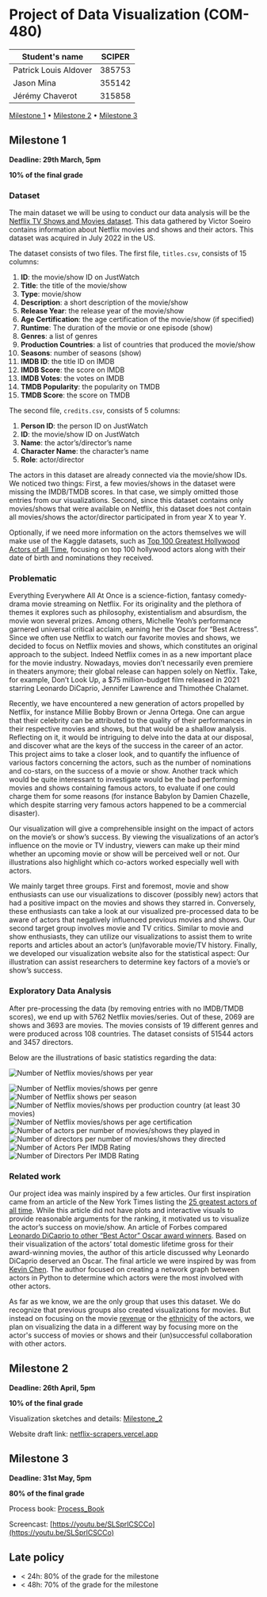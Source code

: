 # Project of Data Visualization (COM-480)

| Student's name | SCIPER |
| -------------- | ------ |
| Patrick Louis Aldover | 385753 |
| Jason Mina | 355142 |
| Jérémy Chaverot| 315858 |

[Milestone 1](#milestone-1) • [Milestone 2](#milestone-2) • [Milestone 3](#milestone-3)

## Milestone 1

**Deadline: 29th March, 5pm**

**10% of the final grade**

### Dataset

The main dataset we will be using to conduct our data analysis will be the [Netflix TV Shows and Movies dataset](https://www.kaggle.com/datasets/victorsoeiro/netflix-tv-shows-and-movies?select=credits.csv). This data gathered by Victor Soeiro contains information about Netflix movies and shows and their actors. This dataset was acquired in July 2022 in the US.

The dataset consists of two files. The first file, `titles.csv`, consists of 15 columns:
1. **ID**: the movie/show ID on JustWatch
2. **Title**: the title of the movie/show
3. **Type**: movie/show
4. **Description**: a short description of the movie/show
5. **Release Year**: the release year of the movie/show
6. **Age Certification**: the age certification of the movie/show (if specified)
7. **Runtime**: The duration of the movie or one episode (show)
8. **Genres**: a list of genres
9. **Production Countries**: a list of countries that produced the movie/show
10. **Seasons**: number of seasons (show)
11. **IMDB ID**: the title ID on IMDB
12. **IMDB Score**: the score on IMDB
13. **IMDB Votes**: the votes on IMDB
14. **TMDB Popularity**: the popularity on TMDB
15. **TMDB Score**: the score on TMDB

The second file, `credits.csv`, consists of 5 columns:
1. **Person ID**: the person ID on JustWatch
2. **ID**: the movie/show ID on JustWatch
3. **Name**: the actor’s/director’s name
4. **Character Name**: the character’s name
5. **Role**: actor/director 

The actors in this dataset are already connected via the movie/show IDs. We noticed two things: First, a few movies/shows in the dataset were missing the IMDB/TMDB scores. In that case, we simply omitted those entries from our visualizations. Second, since this dataset contains only movies/shows that were available on Netflix, this dataset does not contain all movies/shows the actor/director participated in from year X to year Y.

Optionally, if we need more information on the actors themselves we will make use of the Kaggle datasets, such as [Top 100 Greatest Hollywood Actors of all Time](https://www.kaggle.com/datasets/iamsouravbanerjee/top-100-greatest-hollywood-actors-of-all-time), focusing on top 100 hollywood actors along with their date of birth and nominations they received.
### Problematic

Everything Everywhere All At Once is a science-fiction, fantasy comedy-drama movie streaming on Netflix. For its originality and the plethora of themes it explores such as philosophy, existentialism and absurdism, the movie won several prizes. Among others, Michelle Yeoh’s performance garnered universal critical acclaim, earning her the Oscar for “Best Actress”. 
Since we often use Netflix to watch our favorite movies and shows, we decided to focus on Netflix movies and shows, which constitutes an original approach to the subject. Indeed Netflix comes in as a new important place for the movie industry. Nowadays, movies don’t necessarily even premiere in theaters anymore; their global release can happen solely on Netflix. Take, for example, Don’t Look Up, a $75 million-budget film released in 2021 starring Leonardo DiCaprio, Jennifer Lawrence and Thimothée Chalamet.

Recently, we have encountered a new generation of actors propelled by Netflix, for instance Millie Bobby Brown or Jenna Ortega. One can argue that their celebrity can be attributed to the quality of their performances in their respective movies and shows, but that would be a shallow analysis. Reflecting on it, it would be intriguing to delve into the data at our disposal, and discover what are the keys of the success in the career of an actor. 
This project aims to take a closer look, and to quantify the influence of various factors concerning the actors, such as the number of nominations and co-stars, on the success of a movie or show. Another track which would be quite interessant to investigate would be the bad performing movies and shows containing famous actors, to evaluate if one could charge them for some reasons (for instance Babylon by Damien Chazelle, which despite starring very famous actors happened to be a commercial disaster).

Our visualization will give a comprehensible insight on the impact of actors on the movie’s or show’s success. By viewing the visualizations of an actor’s influence on the movie or TV industry, viewers can make up their mind whether an upcoming movie or show will be perceived well or not. Our illustrations also highlight which co-actors worked especially well with actors. 

We mainly target three groups. First and foremost, movie and show enthusiasts can use our visualizations to discover (possibly new) actors that had a positive impact on the movies and shows they starred in. Conversely, these enthusiasts can take a look at our visualized pre-processed data to be aware of actors that negatively influenced previous movies and shows. Our second target group involves movie and TV critics. Similar to movie and show enthusiasts, they can utilize our visualizations to assist them to write reports and articles about an actor’s (un)favorable movie/TV history. Finally, we developed our visualization website also for the statistical aspect: Our illustration can assist researchers to determine key factors of a movie’s or show’s success.


### Exploratory Data Analysis

After pre-processing the data (by removing entries with no IMDB/TMDB scores), we end up with 5762 Netflix movies/series. Out of these, 2069 are shows and 3693 are movies. The movies consists of 19 different genres and were produced across 108 countries. The dataset consists of 51544 actors and 3457 directors.

Below are the illustrations of basic statistics regarding the data:

![Number of Netflix movies/shows per year](figures/n_ms_per_year.png "Number of Netflix movies/shows per year")

![Number of Netflix movies/shows per genre](figures/n_ms_per_genre.png "Number of Netflix movies/shows per genre")
![Number of Netflix shows per season](figures/n_ms_per_season.png "Number of Netflix shows per season")
![Number of Netflix movies/shows per production country (at least 30 movies)](figures/n_ms_per_country.png "Number of Netflix movies/shows per production country (at least 30 movies)")
![Number of Netflix movies/shows per age certification](figures/n_ms_per_age_cert.png "Number of Netflix movies/shows per age certification")
![Number of actors per number of movies/shows they played in](figures/n_actors_per_ms.png "Number of actors per number of movies/shows they played in")
![Number of directors per number of movies/shows they directed](figures/n_directors_per_ms.png "Number of directors per number of movies/shows they directed")
![Number of Actors Per IMDB Rating](figures/n_Actors_Per_IMDB_rating.png "Number of Actors Per IMDB Rating")
![Number of Directors Per IMDB Rating](figures/n_Directors_Per_IMDB_rating.png "Number of Directors Per IMDB Rating")





### Related work

Our project idea was mainly inspired by a few articles. Our first inspiration came from an article of the New York Times listing the [25 greatest actors of all time](https://www.nytimes.com/interactive/2020/movies/greatest-actors-actresses.html). While this article did not have plots and interactive visuals to provide reasonable arguments for the ranking, it motivated us to visualize the actor’s success on movie/show. An article of Forbes compared [Leonardo DiCaprio to other “Best Actor” Oscar award winners](https://www.forbes.com/sites/nickdesantis/2016/02/27/plotting-leonardo-dicaprio-against-15-years-of-best-actor-oscar-winners-infographic/). Based on their visualization of the actors’ total domestic lifetime gross for their award-winning movies, the author of this article discussed why Leonardo DiCaprio deserved an Oscar. The final article we were inspired by was from [Kevin Chen](https://medium.com/web-mining-is688-spring-2021/network-graphs-of-actors-based-on-popular-movies-in-common-69d30e7b5e07). The author focused on creating a network graph between actors in Python to determine which actors were the most involved with other actors.

As far as we know, we are the only group that uses this dataset. We do recognize that previous groups also created visualizations for movies. But instead on focusing on the movie [revenue](https://github.com/com-480-data-visualization/com-480-project-vizzybussy/blob/master/process_book.pdf) or the [ethnicity](https://github.com/epfl-ada/ada-2023-project-draco?tab=readme-ov-file) of the actors, we plan on visualizing the data in a different way by focusing more on the actor's success of movies or shows and their (un)successful collaboration with other actors. 


## Milestone 2

**Deadline: 26th April, 5pm**

**10% of the final grade**

Visualization sketches and details: [Milestone_2](Milestone_2.pdf)

Website draft link: [netflix-scrapers.vercel.app](https://netflix-scrapers.vercel.app)


## Milestone 3

**Deadline: 31st May, 5pm**

**80% of the final grade**

Process book: [Process_Book](Process_Book.pdf)

Screencast: [https://youtu.be/SLSprlCSCCo](https://youtu.be/SLSprlCSCCo)

## Late policy

- < 24h: 80% of the grade for the milestone
- < 48h: 70% of the grade for the milestone

